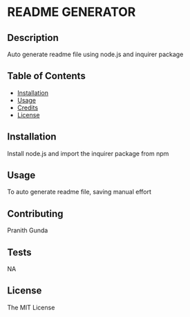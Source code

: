 # README GENERATOR
## Description
Auto generate readme file using node.js and inquirer package
## Table of Contents
- [Installation](#installation)
- [Usage](#usage)
- [Credits](#contributing)
- [License](#license)
## Installation
Install node.js and import the inquirer package from npm
## Usage
To auto generate readme file, saving manual effort
## Contributing
Pranith Gunda
## Tests
NA
## License
The MIT License

